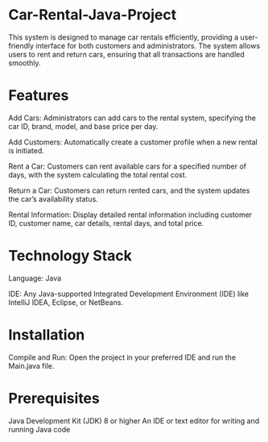 # Car-Rental-Java-Project

This system is designed to manage car rentals efficiently, providing a user-friendly interface for both customers and administrators. The system allows users to rent and return cars, ensuring that all transactions are handled smoothly.

# Features

Add Cars:  Administrators can add cars to the rental system, specifying the car ID, brand, model, and base price per day.

Add Customers:  Automatically create a customer profile when a new rental is initiated.

Rent a Car:  Customers can rent available cars for a specified number of days, with the system calculating the total rental cost.

Return a Car: Customers can return rented cars, and the system updates the car’s availability status.

Rental Information:  Display detailed rental information including customer ID, customer name, car details, rental days, and total price.

# Technology Stack

Language: Java

IDE: Any Java-supported Integrated Development Environment (IDE) like IntelliJ IDEA, Eclipse, or NetBeans.

# Installation 
Compile and Run:  Open the project in your preferred IDE and run the Main.java file.

# Prerequisites
Java Development Kit (JDK) 8 or higher
An IDE or text editor for writing and running Java code
